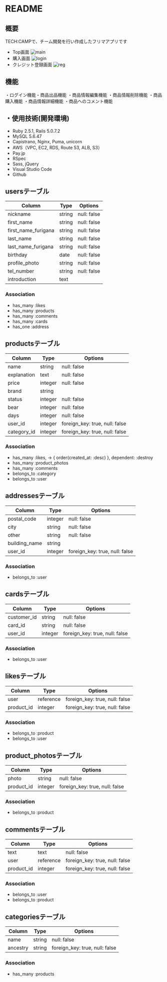 # README

## 概要
TECH:CAMPで、チーム開発を行い作成したフリマアプリです
* Top画面
![main](https://user-images.githubusercontent.com/63226783/86332392-6fc3da00-bc85-11ea-8315-6f16b2cbd789.gif)
* 購入画面
![login](https://user-images.githubusercontent.com/63226783/86332705-d812bb80-bc85-11ea-8e11-e6a8a5facd94.gif)
* クレジット登録画面
![reg](https://i.gyazo.com/d8b0ed3e7403f9c0c31086e72b8a2656.png)

## 機能
・ログイン機能・商品出品機能 ・商品情報編集機能 ・商品情報削除機能 ・商品購入機能 ・商品情報詳細機能 ・商品へのコメント機能

## ・使用技術(開発環境)
* Ruby 2.5.1, Rails 5.0.7.2
* MySQL 5.6.47
* Capistrano, Nginx, Puma, unicorn
* AWS（VPC, EC2, RDS, Route 53, ALB, S3）
* Pay.jp
* RSpec
* Sass, jQuery
* Visual Studio Code  
* Github


## usersテーブル

|Column|Type|Options|
|------|----|-------|
|nickname|string|null: false|
|first_name|string|null: false|
|first_name_furigana|string|null: false|
|last_name|string|null: false|
|last_name_furigana|string|null: false|
|birthday|date|null: false|
|profile_photo|string|null: false|
|tel_number|string|null: false|
|introduction|text|


### Association
- has_many :likes
- has_many :products
- has_many :comments
- has_many :cards
- has_one :address


## productsテーブル

|Column|Type|Options|
|------|----|-------|
|name|string|null: false|
|explanation|text|null: false|
|price|integer|null: false|
|brand|string|
|status|integer|null: false|
|bear|integer|null: false|
|days|integer|null: false|
|user_id|integer|foreign_key: true, null: false|
|category_id|integer|foreign_key: true, null: false|

### Association
- has_many :likes, -> { order(created_at: :desc) }, dependent: :destroy
- has_many :product_photos
- has_many :comments
- belongs_to :category
- belongs_to :user


## addressesテーブル

|Column|Type|Options|
|------|----|-------|
|postal_code|integer|null: false|
|city|string|null: false|
|other|string|null: false|
|building_name|string|
|user_id|integer|foreign_key: true, null: false|

### Association
- belongs_to :user


## cardsテーブル

|Column|Type|Options|
|------|----|-------|
|customer_id|string|null: false|
|card_id|string|null: false|
|user_id|integer|foreign_key: true, null: false|

### Association
- belongs_to :user


## likesテーブル

|Column|Type|Options|
|------|----|-------|
|user|reference|foreign_key: true, null: false|
|product_id|integer|foreign_key: true, null: false|

### Association
- belongs_to :product
- belongs_to :user


## product_photosテーブル

|Column|Type|Options|
|------|----|-------|
|photo|string|null: false|
|product_id|integer|foreign_key: true, null: false|

### Association
- belongs_to :product


## commentsテーブル

|Column|Type|Options|
|------|----|-------|
|text|text|null: false|
|user|reference|foreign_key: true, null: false|
|product_id|integer|foreign_key: true, null: false|

### Association
- belongs_to :user
- belongs_to :product


## categoriesテーブル

|Column|Type|Options|
|------|----|-------|
|name|string|null: false|
|ancestry|string|foreign_key: true, null: false|

### Association
- has_many :products



